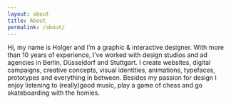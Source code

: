 ```yaml
---
layout: about
title: About
permalink: /about/
---
```


Hi, my name is Holger and I’m a graphic & interactive designer. With more than 10 years of experience, I’ve worked with design studios and ad agencies in Berlin, Düsseldorf and Stuttgart. I create websites, digital campaigns, creative concepts, visual identities, animations, typefaces, prototypes and everything in between. Besides my passion for design I enjoy listening to (really)good music, play a game of chess and go skateboarding with the homies.


